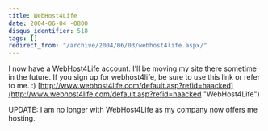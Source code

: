 ```yaml
---
title: WebHost4Life
date: 2004-06-04 -0800
disqus_identifier: 518
tags: []
redirect_from: "/archive/2004/06/03/webhost4life.aspx/"
---
```


I now have a [WebHost4Life](http://webhost4life.com "WebHost4Life")
account. I'll be moving my site there sometime in the future. If you
sign up for webhost4life, be sure to use this link or refer to me. :)
[http://www.webhost4life.com/default.asp?refid=haacked](http://www.webhost4life.com/default.asp?refid=haacked "WebHost4Life")

UPDATE: I am no longer with WebHost4Life as my company now offers me
hosting.

